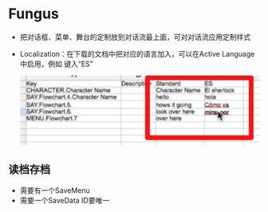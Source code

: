 # Fungus

- 把对话框、菜单、舞台的定制放到对话流最上面，可对对话流应用定制样式

- Localization：在下载的文档中把对应的语言加入，可以在Active Language中启用，例如 键入“ES”

  ![image-20200223231238678](Fungus.assets/image-20200223231238678.png)



## 读档存档

- 需要有一个SaveMenu
- 需要一个SaveData ID要唯一